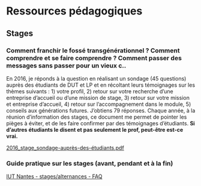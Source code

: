 # Ressources pédagogiques

## Stages

### Comment franchir le fossé transgénérationnel ? Comment comprendre et se faire comprendre ? Comment passer des messages sans passer pour un vieux c..

En 2016, je réponds à la question en réalisant un sondage (45 questions) auprès des étudiants de DUT et LP et en récoltant leurs témoignages sur les thèmes suivants : 1) votre profil, 2) retour sur votre recherche d’une entreprise d’accueil ou d’une mission de stage, 3) retour sur votre mission et entreprise d’accueil, 4) retour sur l’accompagnement dans le module, 5) conseils aux générations futures. J’obtiens 79 réponses. Chaque année, à la réunion d’information des stages, ce document me permet de pointer les pièges à éviter, et de les faire confirmer par des témoignages d’étudiants. **Si d’autres étudiants le disent et pas seulement le prof, peut-être est-ce vrai.**

[2016_stage_sondage-auprès-des-étudiants.pdf](2016_iutnantes_stage_sondage-auprès-des-étudiants.pdf)

### Guide pratique sur les stages (avant, pendant et à la fin)

[IUT Nantes - stages/alternances - FAQ](iutnantes_stage_FAQ.md) 